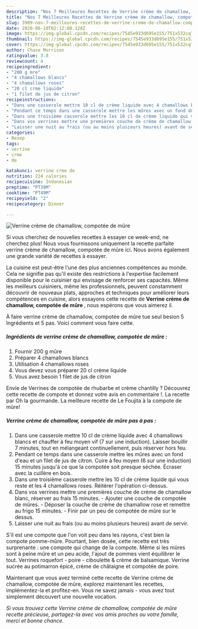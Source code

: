 ```yaml
---
description: "Nos 7 Meilleures Recettes de Verrine crème de chamallow, compotée de mûre"
title: "Nos 7 Meilleures Recettes de Verrine crème de chamallow, compotée de mûre"
slug: 3909-nos-7-meilleures-recettes-de-verrine-creme-de-chamallow-compotee-de-mure
date: 2020-06-10T02:12:08.128Z
image: https://img-global.cpcdn.com/recipes/7545e933d695e155/751x532cq70/verrine-creme-de-chamallow-compotee-de-mure-photo-principale-de-la-recette.jpg
thumbnail: https://img-global.cpcdn.com/recipes/7545e933d695e155/751x532cq70/verrine-creme-de-chamallow-compotee-de-mure-photo-principale-de-la-recette.jpg
cover: https://img-global.cpcdn.com/recipes/7545e933d695e155/751x532cq70/verrine-creme-de-chamallow-compotee-de-mure-photo-principale-de-la-recette.jpg
author: Chase Morrison
ratingvalue: 3.8
reviewcount: 4
recipeingredient:
- "200 g mre"
- "4 chamallows blancs"
- "4 chamallows roses"
- "20 cl crme liquide"
- "1 filet de jus de citron"
recipeinstructions:
- "Dans une casserole mettre 10 cl de crème liquide avec 4 chamallows blancs et chauffer à feu moyen vif (7 sur une induction). Laisser bouillir 7 minutes, tout en mélangeant continuellement, puis réserver hors feu."
- "Pendant ce temps dans une casserole mettre les mûres avec un fond d&#39;eau et un filet de jus de citron. Cuire à feu moyen (6 sur une induction) 15 minutes jusqu&#39;à ce que la compotée soit presque séchée. Écraser avec la cuillère en bois."
- "Dans une troisième casserole mettre les 10 cl de crème liquide qui vous reste et les 4 chamallows roses. Réitérer l&#39;opération ci-dessus."
- "Dans vos verrines mettre une premières couche de crème de chamallow blanc, réserver au frais 15 minutes.  Ajouter une couche de compotée de mûres.  Déposer la couche de crème de chamallow rose et remettre au frigo 15 minutes.  Finir par un peu de compotée de mûre sur le dessus."
- "Laisser une nuit au frais (ou au moins plusieurs heures) avant de servir."
categories:
- Resep
tags:
- verrine
- crme
- de

katakunci: verrine crme de 
nutrition: 224 calories
recipecuisine: Indonesian
preptime: "PT39M"
cooktime: "PT49M"
recipeyield: "2"
recipecategory: Dinner

---
```



![Verrine crème de chamallow, compotée de mûre](https://img-global.cpcdn.com/recipes/7545e933d695e155/751x532cq70/verrine-creme-de-chamallow-compotee-de-mure-photo-principale-de-la-recette.jpg)

Si vous cherchez de nouvelles recettes à essayer ce week-end, ne cherchez plus! Nous vous fournissons uniquement la recette parfaite verrine crème de chamallow, compotée de mûre ici. Nous avons également une grande variété de recettes à essayer.

La cuisine est peut-être l'une des plus anciennes compétences au monde. Cela ne signifie pas qu'il existe des restrictions à l'expertise facilement disponible pour le cuisinier qui envisage de renforcer ses capacités. Même les meilleurs cuisiniers, même les professionnels, peuvent constamment découvrir de nouveaux plats, approches et techniques pour améliorer leurs compétences en cuisine, alors essayons cette recette de <strong> Verrine crème de chamallow, compotée de mûre </strong>, nous espérons que vous aimerez il.

<!--inarticleads1-->

À faire verrine crème de chamallow, compotée de mûre tue seul besion 5 Ingrédients et 5 pas. Voici comment vous faire cette.

##### Ingrédients de verrine crème de chamallow, compotée de mûre :

1. Fournir 200 g mûre
1. Préparer 4 chamallows blancs
1. Utilisation 4 chamallows roses
1. Vous devez vous préparer 20 cl crème liquide
1. Vous avez besoin 1 filet de jus de citron


Envie de Verrines de compotée de rhubarbe et crème chantilly ? Découvrez cette recette de compote et donnez votre avis en commentaire !. La recette par Oh la gourmande. La meilleure recette de Le Foujita à la compote de mûre! 

<!--inarticleads2-->

##### Verrine crème de chamallow, compotée de mûre pas à pas :

1. Dans une casserole mettre 10 cl de crème liquide avec 4 chamallows blancs et chauffer à feu moyen vif (7 sur une induction). Laisser bouillir 7 minutes, tout en mélangeant continuellement, puis réserver hors feu.
1. Pendant ce temps dans une casserole mettre les mûres avec un fond d&#39;eau et un filet de jus de citron. Cuire à feu moyen (6 sur une induction) 15 minutes jusqu&#39;à ce que la compotée soit presque séchée. Écraser avec la cuillère en bois.
1. Dans une troisième casserole mettre les 10 cl de crème liquide qui vous reste et les 4 chamallows roses. Réitérer l&#39;opération ci-dessus.
1. Dans vos verrines mettre une premières couche de crème de chamallow blanc, réserver au frais 15 minutes.  - Ajouter une couche de compotée de mûres.  - Déposer la couche de crème de chamallow rose et remettre au frigo 15 minutes.  - Finir par un peu de compotée de mûre sur le dessus.
1. Laisser une nuit au frais (ou au moins plusieurs heures) avant de servir.


S&#39;il est une compote que l&#39;on voit peu dans les rayons, c&#39;est bien la compote pomme-mûre. Pourtant, bien dosée, cette recette est très surprenante : une compote qui change de la compote. Même si les mûres sont à peine mûre et un peu acide, l&#39;ajout de pommes vient équilibrer le tout. Verrines roquefort - poire - ciboulette &amp; crème de balsamique. Verrine sucrée au potimarron épicé, crème de châtaigne et compotée de poire. 

<!--inarticleads1-->

<p>
Maintenant que vous avez terminé cette recette de Verrine crème de chamallow, compotée de mûre, explorez maintenant les recettes, implémentez-la et profitez-en. Vous ne savez jamais - vous avez tout simplement découvert une nouvelle vocation.
</p>

<p>
<i>Si vous trouvez cette Verrine crème de chamallow, compotée de mûre recette précieuse, partagez-la avec vos amis proches ou votre famille, merci et bonne chance.</i>
</p>
